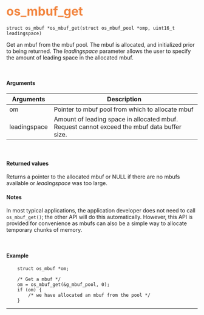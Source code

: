 ## <font color="#F2853F" style="font-size:24pt">os_mbuf_get</font>

```no-highlight
struct os_mbuf *os_mbuf_get(struct os_mbuf_pool *omp, uint16_t leadingspace)
```

Get an mbuf from the mbuf pool. The mbuf is allocated, and initialized prior to being returned. The *leadingspace* parameter allows the user to specify the amount of leading space in the allocated mbuf.


<br>

#### Arguments

| Arguments | Description |
|-----------|-------------|
| om | Pointer to mbuf pool from which to allocate mbuf |
| leadingspace | Amount of leading space in allocated mbuf. Request cannot exceed the mbuf data buffer size. |

<br>

#### Returned values

Returns a pointer to the allocated mbuf or NULL if there are no mbufs available or *leadingspace* was too large.
<br>

#### Notes
In most typical applications, the application developer does not need to call `os_mbuf_get()`; the other API will do this automatically. However, this API is provided for convenience as mbufs can also be a simple way to allocate temporary chunks of memory.

<br>

#### Example

```no-highlight
	struct os_mbuf *om;

    /* Get a mbuf */
    om = os_mbuf_get(&g_mbuf_pool, 0);
    if (om) {
        /* we have allocated an mbuf from the pool */
    }
```

---------------------
